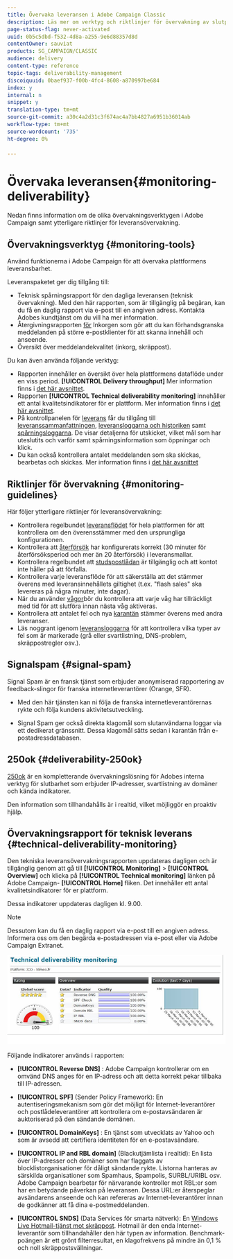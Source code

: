 ```yaml
---
title: Övervaka leveransen i Adobe Campaign Classic
description: Läs mer om verktyg och riktlinjer för övervakning av slutprodukter i Adobe Campaign Classic.
page-status-flag: never-activated
uuid: 0b5c5dbd-f532-4d8a-a255-9e6d88357d8d
contentOwner: sauviat
products: SG_CAMPAIGN/CLASSIC
audience: delivery
content-type: reference
topic-tags: deliverability-management
discoiquuid: 0baef937-f00b-4fc4-8608-a870997be684
index: y
internal: n
snippet: y
translation-type: tm+mt
source-git-commit: a30c4a2d31c3f674ac4a7bb4827a6951b36014ab
workflow-type: tm+mt
source-wordcount: '735'
ht-degree: 0%

---
```



# Övervaka leveransen{#monitoring-deliverability}

Nedan finns information om de olika övervakningsverktygen i Adobe Campaign samt ytterligare riktlinjer för leveransövervakning.

## Övervakningsverktyg {#monitoring-tools}

Använd funktionerna i Adobe Campaign för att övervaka plattformens leveransbarhet.

Leveranspaketet ger dig tillgång till:

* Teknisk spårningsrapport för den dagliga leveransen (teknisk övervakning). Med den här rapporten, som är tillgänglig på begäran, kan du få en daglig rapport via e-post till en angiven adress. Kontakta Adobes kundtjänst om du vill ha mer information.
* Återgivningsrapporten [för](../../delivery/using/inbox-rendering.md) Inkorgen som gör att du kan förhandsgranska meddelanden på större e-postklienter för att skanna innehåll och anseende.
* Översikt över meddelandekvalitet (inkorg, skräppost).

Du kan även använda följande verktyg:

* Rapporten innehåller en översikt över hela plattformens dataflöde under en viss period. **[!UICONTROL Delivery throughput]** Mer information finns i [det här avsnittet](../../reporting/using/global-reports.md#delivery-throughput).
* Rapporten **[!UICONTROL Technical deliverability monitoring]** innehåller ett antal kvalitetsindikatorer för er plattform. Mer information finns i [det här avsnittet](#technical-deliverability-monitoring).
* På kontrollpanelen för [leverans](../../delivery/using/monitoring-a-delivery.md#delivery-dashboard) får du tillgång till [leveranssammanfattningen](../../delivery/using/monitoring-a-delivery.md#delivery-summary), [leveransloggarna och historiken](../../delivery/using/monitoring-a-delivery.md#delivery-logs-and-history) samt [spårningsloggarna](../../delivery/using/monitoring-a-delivery.md#tracking-logs). De visar detaljerna för utskicket, vilket mål som har uteslutits och varför samt spårningsinformation som öppningar och klick. <!--For more on this, see [Monitoring a delivery](../../delivery/using/monitoring-a-delivery.md).-->
* Du kan också kontrollera antalet meddelanden som ska skickas, bearbetas och skickas. Mer information finns i [det här avsnittet](../../delivery/using/monitoring-a-delivery.md#number-of-messages-sent)
   <!--[SpamAssassin](../../installation/using/configuring-spamassassin.md)?-->

## Riktlinjer för övervakning {#monitoring-guidelines}

Här följer ytterligare riktlinjer för leveransövervakning:

* Kontrollera regelbundet [leveransflödet](../../reporting/using/global-reports.md#delivery-throughput) för hela plattformen för att kontrollera om den överensstämmer med den ursprungliga konfigurationen.
* Kontrollera att [återförsök](../../delivery/using/understanding-delivery-failures.md#retries-after-a-delivery-temporary-failure) har konfigurerats korrekt (30 minuter för återförsöksperiod och mer än 20 återförsök) i leveransmallar.
* Kontrollera regelbundet att [studspostlådan](../../delivery/using/understanding-delivery-failures.md#bounce-mail-management) är tillgänglig och att kontot inte håller på att förfalla.
* Kontrollera varje leveransflöde för att säkerställa att det stämmer överens med leveransinnehållets giltighet (t.ex. &quot;flash sales&quot; ska levereras på några minuter, inte dagar).
* När du använder [vågor](../../delivery/using/steps-sending-the-delivery.md#sending-using-multiple-waves)bör du kontrollera att varje våg har tillräckligt med tid för att slutföra innan nästa våg aktiveras.
* Kontrollera att antalet fel och nya [karantän](../../delivery/using/understanding-quarantine-management.md) stämmer överens med andra leveranser.
* Läs noggrant igenom [leveransloggarna](../../delivery/using/monitoring-a-delivery.md#delivery-logs-and-history) för att kontrollera vilka typer av fel som är markerade (grå eller svartlistning, DNS-problem, skräppostregler osv.).

## Signalspam {#signal-spam}

Signal Spam är en fransk tjänst som erbjuder anonymiserad rapportering av feedback-slingor för franska internetleverantörer (Orange, SFR).

* Med den här tjänsten kan ni följa de franska internetleverantörernas rykte och följa kundens aktivitetsutveckling.

* Signal Spam ger också direkta klagomål som slutanvändarna loggar via ett dedikerat gränssnitt. Dessa klagomål sätts sedan i karantän från e-postadressdatabasen.

## 250ok {#deliverability-250ok}

[250ok](https://250ok.com/) är en kompletterande övervakningslösning för Adobes interna verktyg för slutbarhet som erbjuder IP-adresser, svartlistning av domäner och kända indikatorer.

Den information som tillhandahålls är i realtid, vilket möjliggör en proaktiv hjälp.

## Övervakningsrapport för teknisk leverans {#technical-deliverability-monitoring}

Den tekniska leveransövervakningsrapporten uppdateras dagligen och är tillgänglig genom att gå till **[!UICONTROL Monitoring]** > **[!UICONTROL Overview]** och klicka på **[!UICONTROL Technical monitoring]** länken på Adobe Campaign- **[!UICONTROL Home]** fliken. Det innehåller ett antal kvalitetsindikatorer för er plattform.

Dessa indikatorer uppdateras dagligen kl. 9.00.

>[!NOTE]
>
>Dessutom kan du få en daglig rapport via e-post till en angiven adress. Informera oss om den begärda e-postadressen via e-post eller via Adobe Campaign Extranet.

![](assets/s_tn_del_monitoring.png)

Följande indikatorer används i rapporten:

* **[!UICONTROL Reverse DNS]** : Adobe Campaign kontrollerar om en omvänd DNS anges för en IP-adress och att detta korrekt pekar tillbaka till IP-adressen.

* **[!UICONTROL SPF]** (Sender Policy Framework): En autentiseringsmekanism som gör det möjligt för Internet-leverantörer och postlådeleverantörer att kontrollera om e-postavsändaren är auktoriserad på den sändande domänen.

* **[!UICONTROL DomainKeys]** : En tjänst som utvecklats av Yahoo och som är avsedd att certifiera identiteten för en e-postavsändare.

* **[!UICONTROL IP and RBL domain]** (Blackutjämlista i realtid): En lista över IP-adresser och domäner som har flaggats av blocklistorganisationer för dåligt sändande rykte. Listorna hanteras av särskilda organisationer som Spamhaus, Spampolis, SURBL/URIBL osv. Adobe Campaign bearbetar för närvarande kontroller mot RBL:er som har en betydande påverkan på leveransen. Dessa URL:er återspeglar avsändarens anseende och kan refereras av Internet-leverantörer innan de godkänner att få dina e-postmeddelanden.

* **[!UICONTROL SNDS]** (Data Services för smarta nätverk): En [Windows Live Hotmail-tjänst mot skräppost](https://sendersupport.olc.protection.outlook.com/snds/FAQ.aspx). Hotmail är den enda Internet-leverantör som tillhandahåller den här typen av information. Benchmark-poängen är ett grönt filterresultat, en klagofrekvens på mindre än 0,1 % och noll skräppostsvällningar.

<!--### Delivery Reports - Broadcast Statistics {#broadcast-statistics}

Each delivery will generate a broadcast statistics report when you open a delivery in the “Deliveries List”, which includes some reputation metrics that may impact your deliverability.-->
